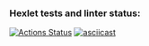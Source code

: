 ### Hexlet tests and linter status:
[![Actions Status](https://github.com/Siletskiy-igor/java-project-71/workflows/hexlet-check/badge.svg)](https://github.com/Siletskiy-igor/java-project-71/actions)
 [![asciicast](https://asciinema.org/a/mzychWyI77GX9EHzEGA4CLH1J.svg)](https://asciinema.org/a/mzychWyI77GX9EHzEGA4CLH1J)
